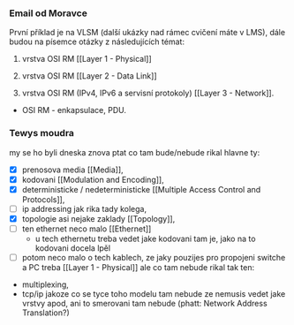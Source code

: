 ### Email od Moravce
První příklad je na VLSM (další ukázky nad rámec cvičení máte v LMS), 
dále budou na písemce otázky z následujících témat: 

1. vrstva OSI RM [[Layer 1 - Physical]] 

2. vrstva OSI RM [[Layer 2 - Data Link]]

3. vrstva OSI RM (IPv4, IPv6 a servisní protokoly) [[Layer 3 - Network]]. 

- OSI RM - enkapsulace, PDU.

### Tewys moudra
my se ho byli dneska znova ptat co tam bude/nebude rikal hlavne ty:
- [x] prenosova media [[Media]], 
- [x] kodovani [[Modulation and Encoding]], 
- [x] deterministicke / nedeterministicke [[Multiple Access Control and Protocols]], 
- [ ] ip addressing jak rika tady kolega, 
- [x] topologie asi nejake zaklady [[Topology]], 
- [ ] ten ethernet neco malo [[Ethernet]]
	- u tech ethernetu treba vedet jake kodovani tam je, jako na to kodovani docela lpěl
- [ ] potom neco malo o tech kablech, ze jaky pouzijes pro propojeni switche a PC treba [[Layer 1 - Physical]]
ale co tam nebude rikal tak ten:
- multiplexing, 
- tcp/ip jakoze co se tyce toho modelu tam nebude ze nemusis vedet jake vrstvy apod, ani to smerovani tam nebude (phatt: Network Address Translation?)

